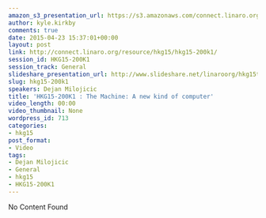 ```yaml
---
amazon_s3_presentation_url: https://s3.amazonaws.com/connect.linaro.org/hkg15/Videos/02-10-Tuesday/HKG15-200K1.pdf
author: kyle.kirkby
comments: true
date: 2015-04-23 15:37:01+00:00
layout: post
link: http://connect.linaro.org/resource/hkg15/hkg15-200k1/
session_id: HKG15-200K1
session_track: General
slideshare_presentation_url: http://www.slideshare.net/linaroorg/hkg15the-machine-a-new-kind-of-computer-keynote-by-dejan-milojicic
slug: hkg15-200k1
speakers: Dejan Milojicic
title: 'HKG15-200K1 : The Machine: A new kind of computer'
video_length: 00:00
video_thumbnail: None
wordpress_id: 713
categories:
- hkg15
post_format:
- Video
tags:
- Dejan Milojicic
- General
- hkg15
- HKG15-200K1
---
```


No Content Found
